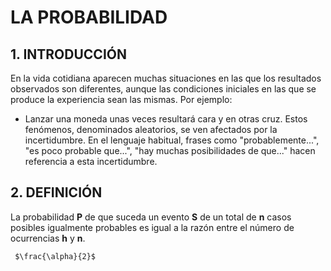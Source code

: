 # LA PROBABILIDAD
## 1. INTRODUCCIÓN
En la vida cotidiana aparecen muchas situaciones en las que los resultados observados son diferentes, 
aunque las condiciones iniciales en las que se produce la experiencia sean las mismas. Por ejemplo:
  - Lanzar una moneda unas veces resultará cara y en otras cruz. 
Estos fenómenos, denominados aleatorios, se ven afectados por la incertidumbre. En el lenguaje 
habitual, frases como "probablemente...", "es poco probable que...", "hay muchas posibilidades 
de que..." hacen referencia a esta incertidumbre.
## 2. DEFINICIÓN
La probabilidad **P** de que suceda un evento **S** de un total de **n** casos posibles igualmente probables es igual a la razón entre el número de ocurrencias **h** y **n**.

     $\frac{\alpha}{2}$
